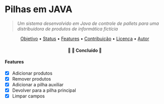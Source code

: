 # Pilhas em JAVA
>  *Um sistema desenvolvido em Java de controle de pallets para uma distribuidora de produtos de informática fictícia*

<p align="center">
 <a href="#objetivo">Objetivo</a> •
 <a href="#status">Status</a> • 
 <a href="#features"> Features</a> • 
 <a href="#contribuicao">Contribuição</a> • 
 <a href="#licenc-a">Licença</a> • 
 <a href="#autor">Autor</a>
</p>

<h4 align="center" <a name="status"></a> 
    🚧  🚀 Concluído   🚧
</h4>

<h4 aling="right" <a name="features"></a> 
     Features
</h4>

- [x] Adicionar produtos
- [x] Remover produtos
- [x] Adicionar a pilha auxiliar
- [x] Devolver para a pilha principal
- [x] Limpar campos 
